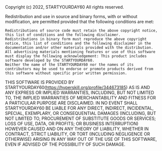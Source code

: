 Copyright (c) 2022, STARTYOURDAY60 All rights reserved.

Redistribution and use in source and binary forms, with or without modification, are permitted provided that the following conditions are met:

    Redistributions of source code must retain the above copyright notice, this list of conditions and the following disclaimer.
    Redistributions in binary form must reproduce the above copyright notice, this list of conditions and the following disclaimer in the documentation and/or other materials provided with the distribution.
    All advertising materials mentioning features or use of this software must display the following acknowledgement: This product includes software developed by the STARTYOURDAY60.
    Neither the name of the STARTYOURDAY60 nor the names of its contributors may be used to endorse or promote products derived from this software without specific prior written permission.

THIS SOFTWARE IS PROVIDED BY STARTYOURDAY60(https://hyperskill.org/profile/344673185) AS IS AND ANY EXPRESS OR IMPLIED WARRANTIES, INCLUDING, BUT NOT LIMITED TO, THE IMPLIED WARRANTIES OF MERCHANTABILITY AND FITNESS FOR A PARTICULAR PURPOSE ARE DISCLAIMED. IN NO EVENT SHALL STARTYOURDAY60 BE LIABLE FOR ANY DIRECT, INDIRECT, INCIDENTAL, SPECIAL, EXEMPLARY, OR CONSEQUENTIAL DAMAGES (INCLUDING, BUT NOT LIMITED TO, PROCUREMENT OF SUBSTITUTE GOODS OR SERVICES; LOSS OF USE, DATA, OR PROFITS; OR BUSINESS INTERRUPTION) HOWEVER CAUSED AND ON ANY THEORY OF LIABILITY, WHETHER IN CONTRACT, STRICT LIABILITY, OR TORT (INCLUDING NEGLIGENCE OR OTHERWISE) ARISING IN ANY WAY OUT OF THE USE OF THIS SOFTWARE, EVEN IF ADVISED OF THE POSSIBILITY OF SUCH DAMAGE.
